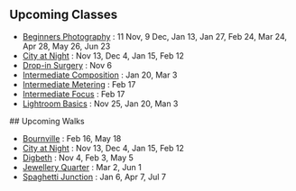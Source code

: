 ## Upcoming Classes

- [Beginners Photography](http://photo-school.co.uk/beginners-photography/) : 11 Nov, 9 Dec, Jan 13, Jan 27, Feb 24, Mar 24, Apr 28, May 26, Jun 23 
- [City at Night](http://photo-school.co.uk/city-at-night) : Nov 13, Dec 4, Jan 15, Feb 12
- [Drop-in Surgery](http://photo-school.co.uk/surgery/) : Nov 6
- [Intermediate Composition](http://photo-school.co.uk/intermediate-photography) : Jan 20, Mar 3
- [Intermediate Metering](http://photo-school.co.uk/intermediate-photography) : Feb 17
- [Intermediate Focus](http://photo-school.co.uk/intermediate-photography) : Feb 17
- [Lightroom Basics](http://photo-school.co.uk/lightroom) : Nov 25, Jan 20, Man 3

## Upcoming Walks
- [Bournville](http://photo-school.co.uk/bournville) : Feb 16, May 18
- [City at Night](http://photo-school.co.uk/city-at-night) : Nov 13, Dec 4, Jan 15, Feb 12
- [Digbeth](http://photo-school.co.uk/digbeth) : Nov 4, Feb 3, May 5
- [Jewellery Quarter](http://photo-school.co.uk/jewellery-quarter) : Mar 2, Jun 1
- [Spaghetti Junction](http://photo-school.co.uk/spaghetti-junction) : Jan 6, Apr 7, Jul 7
